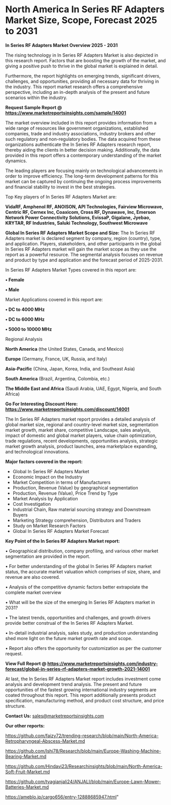  # North America In Series RF Adapters Market Size, Scope, Forecast 2025 to 2031

<Strong> In Series RF Adapters Market Overview 2025 - 2031</strong>

The rising technology in In Series RF Adapters Market is also depicted in this research report. Factors that are boosting the growth of the market, and giving a positive push to thrive in the global market is explained in detail.

Furthermore, the report highlights on emerging trends, significant drivers, challenges, and opportunities, providing all necessary data for thriving in the industry. This report market research offers a comprehensive perspective, including an in-depth analysis of the present and future scenarios within the industry.

<strong>Request Sample Report @ <a href=https://www.marketreportsinsights.com/sample/14001>https://www.marketreportsinsights.com/sample/14001</a></strong>

The market overview included in this report provides information from a wide range of resources like government organizations, established companies, trade and industry associations, industry brokers and other such regulatory and non-regulatory bodies. The data acquired from these organizations authenticate the In Series RF Adapters research report, thereby aiding the clients in better decision making. Additionally, the data provided in this report offers a contemporary understanding of the market dynamics.

The leading players are focusing mainly on technological advancements in order to improve efficiency. The long-term development patterns for this market can be captured by continuing the ongoing process improvements and financial stability to invest in the best strategies.

Top Key players of In Series RF Adapters Market are:

<strong>VidaRF, Amphenol RF, ANOISON, API Technologies, Fairview Microwave, Centric RF, Cernex Inc, Coaxicom, Cross RF, Dynawave, Inc, Emerson Network Power Connectivity Solutions, EvissaP, Gigalane, Jyebao, KRYTAR, RF Industries, Saluki Technology, Southwest Microwave</strong>

<strong><b>Global In Series RF Adapters Market Scope and Size:</b></strong>
The In Series RF Adapters market is declared segment by company, region (country), type, and application. Players, stakeholders, and other participants in the global In Series RF Adapters market will gain the market scope as they use the report as a powerful resource. The segmental analysis focuses on revenue and product by type and application and the forecast period of 2025-2031.

In Series RF Adapters Market Types covered in this report are:

<strong>• Female

• Male</strong>

Market Applications covered in this report are:

<strong>• DC to 4000 MHz

• DC to 6000 MHz

• 5000 to 10000 MHz</strong> 

Regional Analysis

<strong>North America</strong> (the United States, Canada, and Mexico)

<strong>Europe</strong> (Germany, France, UK, Russia, and Italy)

<strong>Asia-Pacific</strong> (China, Japan, Korea, India, and Southeast Asia)

<strong>South America</strong> (Brazil, Argentina, Colombia, etc.)

<strong>The Middle East and Africa</strong> (Saudi Arabia, UAE, Egypt, Nigeria, and South Africa)

<strong>Go For Interesting Discount Here: <a href=https://www.marketreportsinsights.com/discount/14001>https://www.marketreportsinsights.com/discount/14001</a></strong>

The In Series RF Adapters market report provides a detailed analysis of global market size, regional and country-level market size, segmentation market growth, market share, competitive Landscape, sales analysis, impact of domestic and global market players, value chain optimization, trade regulations, recent developments, opportunities analysis, strategic market growth analysis, product launches, area marketplace expanding, and technological innovations.

<strong><b>Major factors covered in the report:</b></strong>
<ul>
  <li>Global In Series RF Adapters Market </li>
  <li>Economic Impact on the Industry</li>
  <li>Market Competition in terms of Manufacturers</li>
  <li>Production, Revenue (Value) by geographical segmentation</li>
  <li>Production, Revenue (Value), Price Trend by Type</li>
  <li>Market Analysis by Application</li>
  <li>Cost Investigation</li>
  <li>Industrial Chain, Raw material sourcing strategy and Downstream Buyers</li>
  <li>Marketing Strategy comprehension, Distributors and Traders</li>
  <li>Study on Market Research Factors</li>
  <li>Global In Series RF Adapters Market Forecast</li>
</ul>

<strong><b>Key Point of the In Series RF Adapters Market report:</b></strong>

• Geographical distribution, company profiling, and various other market segmentation are provided in the report.

• For better understanding of the global In Series RF Adapters market status, the accurate market valuation which comprises of size, share, and revenue are also covered.

• Analysis of the competitive dynamic factors better extrapolate the complete market overview

• What will be the size of the emerging In Series RF Adapters market in 2031?

• The latest trends, opportunities and challenges, and growth drivers provide better construal of the In Series RF Adapters Market.

• In-detail industrial analysis, sales study, and production understanding shed more light on the future market growth rate and scope.

• Report also offers the opportunity for customization as per the customer request.

<strong><b>View Full Report @ <a href=https://www.marketreportsinsights.com/industry-forecast/global-in-series-rf-adapters-market-growth-2021-14001>https://www.marketreportsinsights.com/industry-forecast/global-in-series-rf-adapters-market-growth-2021-14001</a></b></strong>


At last, the In Series RF Adapters Market report includes investment come analysis and development trend analysis. The present and future opportunities of the fastest growing international industry segments are coated throughout this report. This report additionally presents product specification, manufacturing method, and product cost structure, and price structure.

<strong>Contact Us:</strong>
sales@marketreportsinsights.com

<strong>Our other reports:</strong>

<a href=https://github.com/faizy72/trending-research/blob/main/North-America-Retropharyngeal-Abscess-Market.md>https://github.com/faizy72/trending-research/blob/main/North-America-Retropharyngeal-Abscess-Market.md</a>

<a href=https://github.com/Ishi78/Research/blob/main/Europe-Washing-Machine-Bearing-Market.md>https://github.com/Ishi78/Research/blob/main/Europe-Washing-Machine-Bearing-Market.md</a>

<a href=https://github.com/Hindavi23/Researchinsights/blob/main/North-America-Soft-Fruit-Market.md>https://github.com/Hindavi23/Researchinsights/blob/main/North-America-Soft-Fruit-Market.md</a>

<a href=https://github.com/tyagianjali24/ANJALI/blob/main/Europe-Lawn-Mower-Batteries-Market.md>https://github.com/tyagianjali24/ANJALI/blob/main/Europe-Lawn-Mower-Batteries-Market.md</a>

<a href=https://ameblo.jp/cargo656/entry-12888685947.html>https://ameblo.jp/cargo656/entry-12888685947.html</a>"
